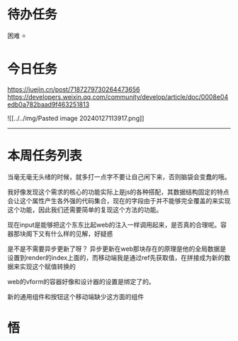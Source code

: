 # 待办任务


困难
⭐

# 今日任务
https://juejin.cn/post/7187279730264473656
https://developers.weixin.qq.com/community/develop/article/doc/0008e04edb0a782baad9f463251813

![[../../img/Pasted image 20240127113917.png]]



------
# 本周任务列表
当毫无毫无头绪的时候，就多打一点字不要让自己闲下来，否则脑袋会变蠢的哦。

我好像发现这个需求的核心的功能实际上是js的各种搭配，其数据结构固定的特点会让这个属性产生各外强的代码集合，现在的字段由于并不能够完全覆盖的来实现这个功能，因此我们还需要简单的复现这个方法的功能。

现在input是能够把这个东东比起web的注入一样调用起来，是否真的合理呢。容器那块阁下又有什么样的见解，好疑惑

是不是不需要异步更新了呀？
异步更新在web那块存在的原理是他的全局数据是设置到render的index上面的，而移动端我是通过ref先获取值，在拼接成为新的数据来实现这个赋值转换的

web的vform的容器好像和设计器的设置是绑定了的。

新的通用组件和按钮这个移动端缺少这方面的组件


# 悟